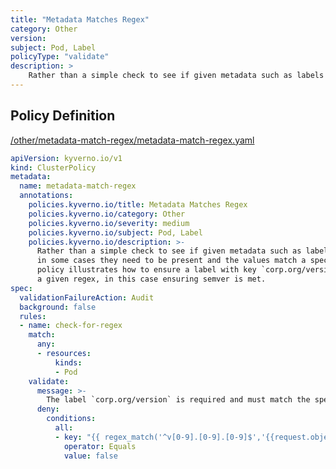 ```yaml
---
title: "Metadata Matches Regex"
category: Other
version: 
subject: Pod, Label
policyType: "validate"
description: >
    Rather than a simple check to see if given metadata such as labels and annotations are present, in some cases they need to be present and the values match a specified regular expression. This policy illustrates how to ensure a label with key `corp.org/version` is both present and matches a given regex, in this case ensuring semver is met.
---
```


## Policy Definition
<a href="https://github.com/kyverno/policies/raw/main//other/metadata-match-regex/metadata-match-regex.yaml" target="-blank">/other/metadata-match-regex/metadata-match-regex.yaml</a>

```yaml
apiVersion: kyverno.io/v1
kind: ClusterPolicy
metadata:
  name: metadata-match-regex
  annotations:
    policies.kyverno.io/title: Metadata Matches Regex
    policies.kyverno.io/category: Other
    policies.kyverno.io/severity: medium
    policies.kyverno.io/subject: Pod, Label
    policies.kyverno.io/description: >-
      Rather than a simple check to see if given metadata such as labels and annotations are present,
      in some cases they need to be present and the values match a specified regular expression. This
      policy illustrates how to ensure a label with key `corp.org/version` is both present and matches
      a given regex, in this case ensuring semver is met.
spec:
  validationFailureAction: Audit
  background: false
  rules:
  - name: check-for-regex
    match:
      any:
      - resources:
          kinds:
          - Pod
    validate:
      message: >-
        The label `corp.org/version` is required and must match the specified regex: ^v[0-9].[0-9].[0-9]$
      deny:
        conditions:
          all:
          - key: "{{ regex_match('^v[0-9].[0-9].[0-9]$','{{request.object.metadata.labels.\"corp.org/version\" || 'empty'}}') }}"
            operator: Equals
            value: false

```
